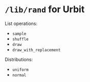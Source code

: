 #   `/lib/rand` for Urbit

List operations:

- `sample`
- `shuffle`
- `draw`
- `draw_with_replacement`

Distributions:

- `uniform`
- `normal`

